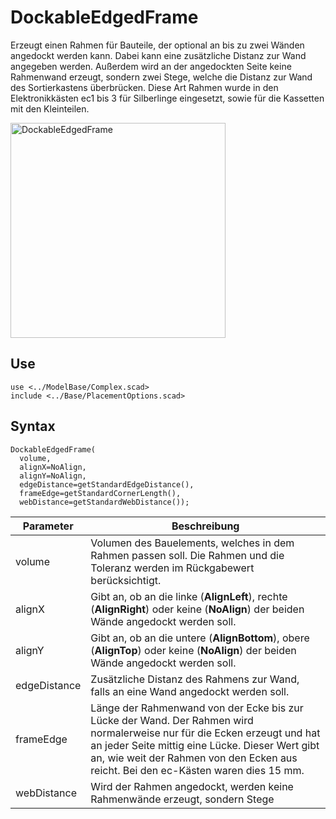 # DockableEdgedFrame

Erzeugt einen Rahmen für Bauteile, der optional an bis zu zwei Wänden angedockt werden kann. Dabei kann eine zusätzliche Distanz zur Wand angegeben werden. Außerdem wird an der angedockten Seite keine Rahmenwand erzeugt, sondern zwei Stege, welche die Distanz zur Wand des Sortierkastens überbrücken. Diese Art Rahmen wurde in den Elektronikkästen ec1 bis 3 für Silberlinge eingesetzt, sowie für die Kassetten mit den Kleinteilen.

<img width="344" alt="DockableEdgedFrame" src="https://user-images.githubusercontent.com/48654609/168328989-99e95105-f7ee-47cc-b4fc-d1087c189df0.png">

## Use
<pre><code>use &lt;../ModelBase/Complex.scad&gt;
include <../Base/PlacementOptions.scad></pre></code>

## Syntax
<pre><code>DockableEdgedFrame(
  volume, 
  alignX=NoAlign,
  alignY=NoAlign,
  edgeDistance=getStandardEdgeDistance(), 
  frameEdge=getStandardCornerLength(), 
  webDistance=getStandardWebDistance());
</pre></code>

| Parameter | Beschreibung |
| ------ | ------ |
| volume | Volumen des Bauelements, welches in dem Rahmen passen soll. Die Rahmen und die Toleranz werden im Rückgabewert berücksichtigt. |
| alignX | Gibt an, ob an die linke (__AlignLeft__), rechte (__AlignRight__) oder keine (__NoAlign__) der beiden Wände angedockt werden soll. |
| alignY | Gibt an, ob an die untere (__AlignBottom__), obere (__AlignTop__) oder keine (__NoAlign__) der beiden Wände angedockt werden soll. |
| edgeDistance | Zusätzliche Distanz des Rahmens zur Wand, falls an eine Wand angedockt werden soll. |
| frameEdge | Länge der Rahmenwand von der Ecke bis zur Lücke der Wand. Der Rahmen wird normalerweise nur für die Ecken erzeugt und hat an jeder Seite mittig eine Lücke. Dieser Wert gibt an, wie weit der Rahmen von den Ecken aus reicht. Bei den ec-Kästen waren dies 15 mm. |
| webDistance | Wird der Rahmen angedockt, werden keine Rahmenwände erzeugt, sondern Stege
